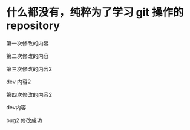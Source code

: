 # 什么都没有，纯粹为了学习 git 操作的 repository  

第一次修改的内容    

第二次修改的内容

第三次修改的内容2

dev 内容2

第四次修改的内容2

dev内容

bug2 修改成功
